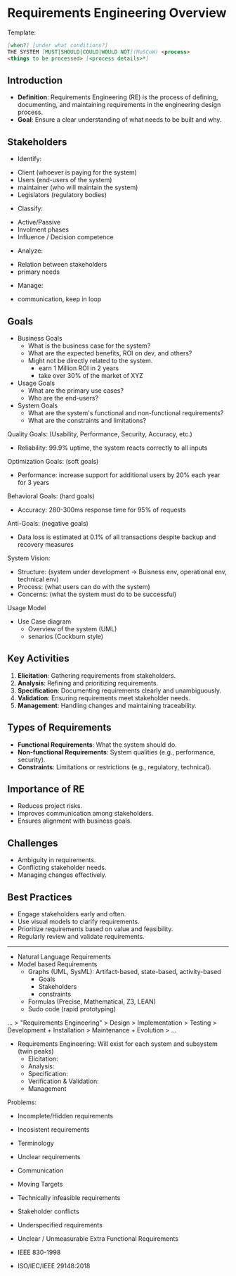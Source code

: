 # Requirements Engineering Overview

Template:
```markdown
[when?] [under what conditions?]
THE SYSTEM [MUST|SHOULD|COULD|WOULD NOT](MoSCoW) <process>
<things to be processed> [<process details>*]
```
## Introduction
- **Definition**: Requirements Engineering (RE) is the process of defining, documenting, and maintaining requirements in the engineering design process.
- **Goal**: Ensure a clear understanding of what needs to be built and why.

## Stakeholders
* Identify:
- Client (whoever is paying for the system)
- Users (end-users of the system)
- maintainer (who will maintain the system)
- Legislators (regulatory bodies)
* Classify:
- Active/Passive
- Involment phases
- Influence / Decision competence
* Analyze:
- Relation between stakeholders
- primary needs
* Manage:
- communication, keep in loop

## Goals
* Business Goals
  - What is the business case for the system?
  - What are the expected benefits, ROI on dev, and others?
  - Might not be directly related to the system.
    - earn 1 Million ROI in 2 years
    - take over 30% of the market of XYZ
* Usage Goals
  - What are the primary use cases?
  - Who are the end-users?
* System Goals
  - What are the system's functional and non-functional requirements?
  - What are the constraints and limitations?

Quality Goals: (Usability, Performance, Security, Accuracy, etc.)
- Reliability: 99.9% uptime, the system reacts correctly to all inputs

Optimization Goals: (soft goals)
- Performance: increase support for additional users by 20% each year for 3 years

Behavioral Goals: (hard goals)
- Accuracy: 280-300ms response time for 95% of requests

Anti-Goals: (negative goals)
- Data loss is estimated at 0.1% of all transactions despite backup and recovery measures

System Vision:
- Structure: (system under development -> Buisness env, operational env, technical env)
- Process: (what users can do with the system)
- Concerns: (what the system must do to be successful)

Usage Model

- Use Case diagram
  - Overview of the system (UML)
  - senarios (Cockburn style)


## Key Activities
1. **Elicitation**: Gathering requirements from stakeholders.
2. **Analysis**: Refining and prioritizing requirements.
3. **Specification**: Documenting requirements clearly and unambiguously.
4. **Validation**: Ensuring requirements meet stakeholder needs.
5. **Management**: Handling changes and maintaining traceability.

## Types of Requirements
- **Functional Requirements**: What the system should do.
- **Non-functional Requirements**: System qualities (e.g., performance, security).
- **Constraints**: Limitations or restrictions (e.g., regulatory, technical).

## Importance of RE
- Reduces project risks.
- Improves communication among stakeholders.
- Ensures alignment with business goals.

## Challenges
- Ambiguity in requirements.
- Conflicting stakeholder needs.
- Managing changes effectively.

## Best Practices
- Engage stakeholders early and often.
- Use visual models to clarify requirements.
- Prioritize requirements based on value and feasibility.
- Regularly review and validate requirements.



---

- Natural Language Requirements
- Model based Requirements
  - Graphs (UML, SysML): Artifact-based, state-based, activity-based
    - Goals
    - Stakeholders
    - constraints
  - Formulas (Precise, Mathematical, Z3, LEAN)
  - Sudo code (rapid prototyping)

... > "Requirements Engineering" > Design > Implementation > Testing > Development + Installation > Maintenance + Evolution > ...
- Requirements Engineering: Will exist for each system and subsystem (twin peaks)
  - Elicitation:
  - Analysis:
  - Specification: 
  - Verification & Validation: 
  - Management

Problems:
- Incomplete/Hidden requirements
- Incosistent requirements
- Terminology
- Unclear requirements
- Communication
- Moving Targets
- Technically infeasible requirements
- Stakeholder conflicts
- Underspecified requirements
- Unclear / Unmeasurable Extra Functional Requirements

- IEEE 830-1998
- ISO/IEC/IEEE 29148:2018
